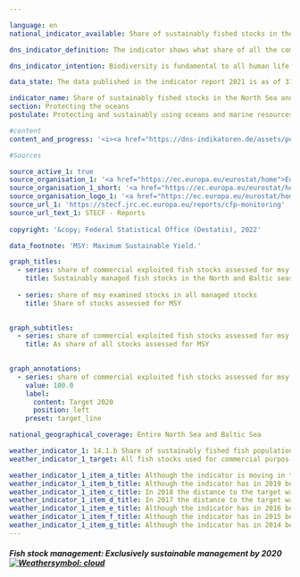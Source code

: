 ```yaml
---

language: en    
national_indicator_available: Share of sustainably fished stocks in the North Sea and Baltic Sea    

dns_indicator_definition: The indicator shows what share of all the commercially exploited fish populations in the North and Baltic Seas are sustainably fished –managed in such a way as to provide the Maximum Sustainable Yield (MSY).    

dns_indicator_intention: Biodiversity is fundamental to all human life. Only if natural capital – like the fish stocks in the North and Baltic Seas, for example – is protected and maintained can it continue to provide future generations with critical ecosystem services.<br>The aim of the indicator is to describe the extent to which the target defined in the Regulation on the Common Fisheries Policy has been achieved. That target is for commercially exploited fish stocks to be sustainably managed in accordance with the MSY approach by 2020.    

data_state: The data published in the indicator report 2021 is as of 31.12.2020. The data shown on the DNS-Online-Platform is updated regularly, so that more current data may be available online than published in the indicator report 2021.    

indicator_name: Share of sustainably fished stocks in the North Sea and Baltic Sea    
section: Protecting the oceans    
postulate: Protecting and sustainably using oceans and marine resources    

#content     
content_and_progress: '<i><a href="https://dns-indikatoren.de/assets/publications/reports/en/2021.pdf">Text from the Indicator Report 2021 </a></i><br>Not all fish stocks are inspected with reference to their sustainable management. Therefore, the number of fish populations that are sustainably managed using the MSY approach should always be viewed in relation to the totality of fish stocks. Although it would be desirable to expand the inspection to include as many stocks as possible, the high cost of these inspections means that the prospect of recording all stocks, even those that are economically less relevant and fished less extensively, is unrealistic.<br>Based on current estimates, a total of 58 fish stocks in the North Sea and 20 in the Baltic Sea are commercially exploited. The number of stocks inspected in accordance with the MSY approach is currently seven for the Baltic Sea; for the North Sea, a total of 22 stocks are taken into account. This means only slightly over a third of all managed stocks are fully analysed for sustainable management. All other populations, for which insufficient data were available for an inspection according to the MSY model, are not included in this indicator.<br>Stocks are considered to be sustainably managed if the actual catch per year and fish stock does not exceed the scientifically recommended amount based on the MSY approach or meets the requirements of a long-term management plan deemed to be sustainable according to the MSY approach. In this context, a fish stock is defined as an independently reproducing population of a specific species of fish. One species can therefore have multiple stocks, and different guideline values for catch quantities can be in place for each stock. As a rule, each stock is assigned a guideline value according to its previous development.<br>The guideline values for the managed stocks are calculated by the International Council for the Exploration of the Sea (ICES).<br>The annual calculation of sustainable catch quantities according to the MSY approach is based on stochastic predictions, which use calculations relating to the stocks’ historical development. Information about quantities of fish landed is based on reported catches. Random samples taken from those catches provide insights into the demographic parameters of the stock, such as age and size. Scientific surveys conducted on research ships independently of the fishing industry are another important source of information about the health of fish stocks.<br>The share of sustainably fished stocks among all the stocks investigated according to the MSY approach was 51.7% for the North and Baltic Seas together in 2018. That share was 63.6% for the North Sea and 14.3% for the Baltic Sea. Looking at the development between 2013 and 2018, the overall trajectory is positive.<br>It is difficult to assess this indicator, as it is influenced not only by the actual development of the stocks but also by the choice of stocks for inspection. As the exact constellation of data sources varies from year to year, any comparison between different years becomes complicated. In addition, the recommended catch quantities apply internationally and can be fulfilled only indirectly by the efforts of a single country.'    

#Sources    

source_active_1: true
source_organisation_1: '<a href="https://ec.europa.eu/eurostat/home">Eurostat</a>'
source_organisation_1_short: '<a href="https://ec.europa.eu/eurostat/home">Eurostat</a>'
source_organisation_logo_1: '<a href="https://ec.europa.eu/eurostat/home"><img src="https://dnsUpgradeEnvironment.github.io/dns-indicators/en/public/OrgImgDe/eurostat.png" alt="Eurostat" title=" Click here to visit the homepage of the organizationEurostat" style="height:60px; width:148px; border: transparent"/></a>'
source_url_1: 'https://stecf.jrc.ec.europa.eu/reports/cfp-monitoring'
source_url_text_1: STECF - Reports
    
copyright: '&copy; Federal Statistical Office (Destatis), 2022'    

data_footnote: 'MSY: Maximum Sustainable Yield.'    

graph_titles: 
  - series: share of commercial exploited fish stocks assessed for msy that is fished sustainably
    title: Sustainably managed fish stocks in the North and Baltic seas
    
  - series: share of msy examined stocks in all managed stocks
    title: Share of stocks assessed for MSY
        

graph_subtitles: 
  - series: share of commercial exploited fish stocks assessed for msy that is fished sustainably
    title: As share of all stocks assessed for MSY
        

graph_annotations:
  - series: share of commercial exploited fish stocks assessed for msy that is fished sustainably
    value: 100.0
    label:
      content: Target 2020
      position: left
    preset: target_line        

national_geographical_coverage: Entire North Sea and Baltic Sea    

weather_indicator_1: 14.1.b Share of sustainably fished fish populations in the North Sea and Baltic
weather_indicator_1_target: All fish stocks used for commercial purpos-es to be sustainably managed in accordance with the Maximum Sustainable Yield (MSY) approach by 2020

weather_indicator_1_item_a_title: Although the indicator is moving in the desired direction toward the target, if the trend were to continue, the target would be missed in the target year by more than 20% of the difference between the target value and the current value.
weather_indicator_1_item_b_title: Although the indicator has in 2019 been moving in the desired direction toward the target, if the trend had to continued, the target would have been missed in the target year by more than 20% of the difference between the target value and the value at that time.
weather_indicator_1_item_c_title: In 2018 the distance to the target was constantly high or had increased. Thus, the indicator did not develop in the desired direction.
weather_indicator_1_item_d_title: In 2017 the distance to the target was constantly high or had increased. Thus, the indicator did not develop in the desired direction.
weather_indicator_1_item_e_title: Although the indicator has in 2016 been moving in the desired direction toward the target, if the trend had to continued, the target would have been missed in the target year by more than 20% of the difference between the target value and the value at that time.
weather_indicator_1_item_f_title: Although the indicator has in 2015 been moving in the desired direction toward the target, if the trend had to continued, the target would have been missed in the target year by more than 20% of the difference between the target value and the value at that time.
weather_indicator_1_item_g_title: Although the indicator has in 2014 been moving in the desired direction toward the target, if the trend had to continued, the target would have been missed in the target year by more than 20% of the difference between the target value and the value at that time.    
---
```



<div>
  <div class="my-header">
    <h5>Fish stock management: Exclusively sustainable management by 2020
      <a href="https://dnsUpgradeEnvironment.github.io/dns-indicators/en/status"><img src="https://g205sdgs.github.io/sdg-indicators/public/Wettersymbole/Wolke.png" title="Although the indicator is moving in the desired direction toward the target, if the trend were to continue, the target would be missed in the target year by more than 20% of the difference between the target value and the current value." alt="Weathersymbol: cloud"/>
      </a>
    </h5>
  </div>
  <div class="my-header-note">
  </div>
</div>
